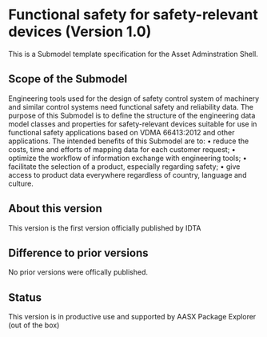 # Functional safety for safety-relevant devices (Version 1.0) 

This is a Submodel template specification for the Asset Adminstration Shell.

## Scope of the Submodel 

Engineering tools used for the design of safety control system of machinery and similar control systems need functional safety and reliability data. 
The purpose of this Submodel is to	define the structure of the engineering data model classes and properties for safety-relevant devices suitable for use in functional safety applications based on VDMA 66413:2012 and other applications.
The intended benefits of this Submodel are to: 
•	reduce the costs, time and efforts of mapping data for each customer request;
•	optimize the workflow of information exchange with engineering tools;
•	facilitate the selection of a product, especially regarding safety;
•	give access to product data everywhere regardless of country, language and culture.

## About this version

This version is the first version officially published by IDTA


## Difference to prior versions

No prior versions were offically published.

## Status

This version is in productive use and supported by AASX Package Explorer (out of the box)
